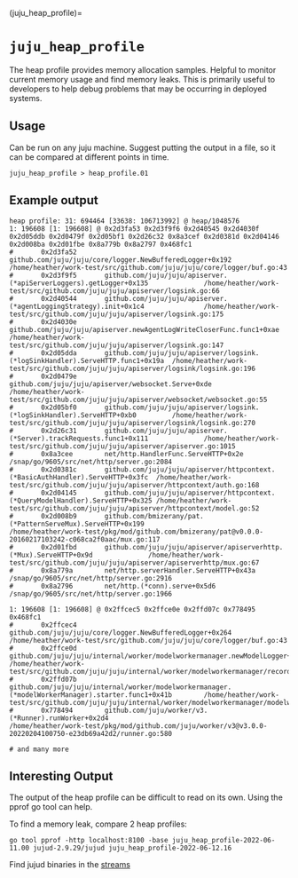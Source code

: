 (juju_heap_profile)=
# `juju_heap_profile`

The heap profile provides memory allocation samples. Helpful to monitor current memory usage and find memory leaks. This is primarily useful to developers to help debug problems that may be occurring in deployed systems. 



## Usage
Can be run on any juju machine. Suggest putting the output in a file, so it can be compared at different points in time.

```text
juju_heap_profile > heap_profile.01
```

## Example output

```text
heap profile: 31: 694464 [33638: 106713992] @ heap/1048576
1: 196608 [1: 196608] @ 0x2d3fa53 0x2d3f9f6 0x2d40545 0x2d4030f 0x2d05ddb 0x2d0479f 0x2d05bf1 0x2d26c32 0x8a3cef 0x2d0381d 0x2d04146 0x2d008ba 0x2d01fbe 0x8a779b 0x8a2797 0x468fc1
#       0x2d3fa52       github.com/juju/juju/core/logger.NewBufferedLogger+0x192                        /home/heather/work-test/src/github.com/juju/juju/core/logger/buf.go:43
#       0x2d3f9f5       github.com/juju/juju/apiserver.(*apiServerLoggers).getLogger+0x135              /home/heather/work-test/src/github.com/juju/juju/apiserver/logsink.go:66
#       0x2d40544       github.com/juju/juju/apiserver.(*agentLoggingStrategy).init+0x1c4               /home/heather/work-test/src/github.com/juju/juju/apiserver/logsink.go:175
#       0x2d4030e       github.com/juju/juju/apiserver.newAgentLogWriteCloserFunc.func1+0xae            /home/heather/work-test/src/github.com/juju/juju/apiserver/logsink.go:147
#       0x2d05dda       github.com/juju/juju/apiserver/logsink.(*logSinkHandler).ServeHTTP.func1+0x19a  /home/heather/work-test/src/github.com/juju/juju/apiserver/logsink/logsink.go:196
#       0x2d0479e       github.com/juju/juju/apiserver/websocket.Serve+0xde                             /home/heather/work-test/src/github.com/juju/juju/apiserver/websocket/websocket.go:55
#       0x2d05bf0       github.com/juju/juju/apiserver/logsink.(*logSinkHandler).ServeHTTP+0xb0         /home/heather/work-test/src/github.com/juju/juju/apiserver/logsink/logsink.go:270
#       0x2d26c31       github.com/juju/juju/apiserver.(*Server).trackRequests.func1+0x111              /home/heather/work-test/src/github.com/juju/juju/apiserver/apiserver.go:1015
#       0x8a3cee        net/http.HandlerFunc.ServeHTTP+0x2e                                             /snap/go/9605/src/net/http/server.go:2084
#       0x2d0381c       github.com/juju/juju/apiserver/httpcontext.(*BasicAuthHandler).ServeHTTP+0x3fc  /home/heather/work-test/src/github.com/juju/juju/apiserver/httpcontext/auth.go:168
#       0x2d04145       github.com/juju/juju/apiserver/httpcontext.(*QueryModelHandler).ServeHTTP+0x325 /home/heather/work-test/src/github.com/juju/juju/apiserver/httpcontext/model.go:52
#       0x2d008b9       github.com/bmizerany/pat.(*PatternServeMux).ServeHTTP+0x199                     /home/heather/work-test/pkg/mod/github.com/bmizerany/pat@v0.0.0-20160217103242-c068ca2f0aac/mux.go:117
#       0x2d01fbd       github.com/juju/juju/apiserver/apiserverhttp.(*Mux).ServeHTTP+0x9d              /home/heather/work-test/src/github.com/juju/juju/apiserver/apiserverhttp/mux.go:67
#       0x8a779a        net/http.serverHandler.ServeHTTP+0x43a                                          /snap/go/9605/src/net/http/server.go:2916
#       0x8a2796        net/http.(*conn).serve+0x5d6                                                    /snap/go/9605/src/net/http/server.go:1966

1: 196608 [1: 196608] @ 0x2ffcec5 0x2ffce0e 0x2ffd07c 0x778495 0x468fc1
#       0x2ffcec4       github.com/juju/juju/core/logger.NewBufferedLogger+0x264                                        /home/heather/work-test/src/github.com/juju/juju/core/logger/buf.go:43
#       0x2ffce0d       github.com/juju/juju/internal/worker/modelworkermanager.newModelLogger+0x1ad                             /home/heather/work-test/src/github.com/juju/juju/internal/worker/modelworkermanager/recordlogger.go:28
#       0x2ffd07b       github.com/juju/juju/internal/worker/modelworkermanager.(*modelWorkerManager).starter.func1+0x41b        /home/heather/work-test/src/github.com/juju/juju/internal/worker/modelworkermanager/modelworkermanager.go:261
#       0x778494        github.com/juju/worker/v3.(*Runner).runWorker+0x2d4                                             /home/heather/work-test/pkg/mod/github.com/juju/worker/v3@v3.0.0-20220204100750-e23db69a42d2/runner.go:580

# and many more
```

## Interesting Output
The output of the heap profile can be difficult to read on its own. Using the pprof go tool can help.

To find a memory leak, compare 2 heap profiles:

```text
go tool pprof -http localhost:8100 -base juju_heap_profile-2022-06-11.00 jujud-2.9.29/jujud juju_heap_profile-2022-06-12.16 
```
Find jujud binaries in the [streams](https://streams.canonical.com/juju/tools/agent/)
